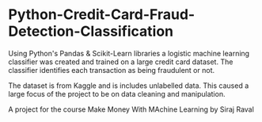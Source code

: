 # Python-Credit-Card-Fraud-Detection-Classification

Using Python's Pandas & Scikit-Learn libraries a logistic machine learning classifier was created and trained on a large credit card dataset. The classifier identifies each transaction as being fraudulent or not. 

The dataset is from Kaggle and is includes unlabelled data.  This caused a large focus of the project to be on data cleaning and manipulation.

A project for the course Make Money With MAchine Learning by Siraj Raval
